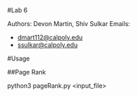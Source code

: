#Lab 6

Authors: Devon Martin, Shiv Sulkar
Emails:
- dmart112@calpoly.edu
- ssulkar@calpoly.edu

#Usage

##Page Rank

python3 pageRank.py <input_file>
